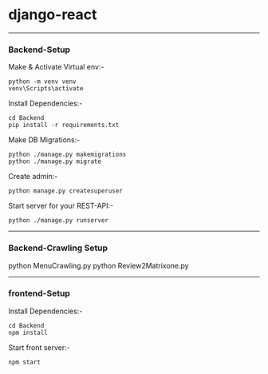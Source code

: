 # django-react

***
### Backend-Setup 

Make & Activate Virtual env:-
```
python -m venv venv
venv\Scripts\activate
```
Install Dependencies:- 
```
cd Backend
pip install -r requirements.txt
```
Make DB Migrations:-
```
python ./manage.py makemigrations
python ./manage.py migrate
```
Create admin:-
```
python manage.py createsuperuser
```
Start server for your REST-API:-
```
python ./manage.py runserver
```     
***
### Backend-Crawling Setup 
python MenuCrawling.py
python Review2Matrixone.py

***
### frontend-Setup

Install Dependencies:- 
```
cd Backend
npm install
```
Start front server:-
```
npm start
```
